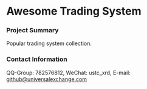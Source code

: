 # Awesome Trading System

### Project Summary
Popular trading system collection.

### Contact Information
QQ-Group: 782576812, WeChat: ustc_xrd, E-mail: github@universalexchange.com
